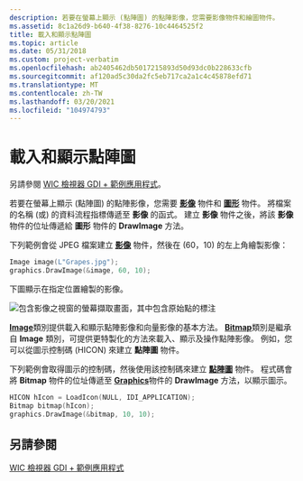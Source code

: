 ```yaml
---
description: 若要在螢幕上顯示 (點陣圖) 的點陣影像，您需要影像物件和繪圖物件。
ms.assetid: 8c1a26d9-b640-4f38-8276-10c4464525f2
title: 載入和顯示點陣圖
ms.topic: article
ms.date: 05/31/2018
ms.custom: project-verbatim
ms.openlocfilehash: ab2405462db5017215893d50d93dc0b228633cfb
ms.sourcegitcommit: af120ad5c30da2fc5eb717ca2a1c4c45878efd71
ms.translationtype: MT
ms.contentlocale: zh-TW
ms.lasthandoff: 03/20/2021
ms.locfileid: "104974793"
---
```

# <a name="loading-and-displaying-bitmaps"></a>載入和顯示點陣圖

另請參閱 [WIC 檢視器 GDI + 範例應用程式](https://github.com/microsoft/Windows-classic-samples/tree/master/Samples/Win7Samples/multimedia/wic/wicviewergdiplus)。

若要在螢幕上顯示 (點陣圖) 的點陣影像，您需要 [**影像**](/windows/desktop/api/gdiplusheaders/nl-gdiplusheaders-image) 物件和 [**圖形**](/windows/desktop/api/gdiplusgraphics/nl-gdiplusgraphics-graphics) 物件。 將檔案的名稱 (或) 的資料流程指標傳遞至 **影像** 的函式。 建立 **影像** 物件之後，將該 **影像** 物件的位址傳遞給 **圖形** 物件的 **DrawImage** 方法。

下列範例會從 JPEG 檔案建立 [**影像**](/windows/desktop/api/gdiplusheaders/nl-gdiplusheaders-image) 物件，然後在 (60，10) 的左上角繪製影像：

```cpp
Image image(L"Grapes.jpg");
graphics.DrawImage(&image, 60, 10);
```

下圖顯示在指定位置繪製的影像。

![包含影像之視窗的螢幕擷取畫面，其中包含原始點的標注 ](images/imageposition1.png)

[**Image**](/windows/desktop/api/gdiplusheaders/nl-gdiplusheaders-image)類別提供載入和顯示點陣影像和向量影像的基本方法。 [**Bitmap**](/windows/desktop/api/gdiplusheaders/nl-gdiplusheaders-bitmap)類別是繼承自 **Image** 類別，可提供更特製化的方法來載入、顯示及操作點陣影像。 例如，您可以從圖示控制碼 (HICON) 來建立 **點陣圖** 物件。

下列範例會取得圖示的控制碼，然後使用該控制碼來建立 [**點陣圖**](/windows/desktop/api/gdiplusheaders/nl-gdiplusheaders-bitmap) 物件。 程式碼會將 **Bitmap** 物件的位址傳遞至 [**Graphics**](/windows/desktop/api/gdiplusgraphics/nl-gdiplusgraphics-graphics)物件的 **DrawImage** 方法，以顯示圖示。

```cpp
HICON hIcon = LoadIcon(NULL, IDI_APPLICATION);
Bitmap bitmap(hIcon);
graphics.DrawImage(&bitmap, 10, 10);
```

## <a name="see-also"></a>另請參閱

[WIC 檢視器 GDI + 範例應用程式](https://github.com/microsoft/Windows-classic-samples/tree/master/Samples/Win7Samples/multimedia/wic/wicviewergdiplus)
